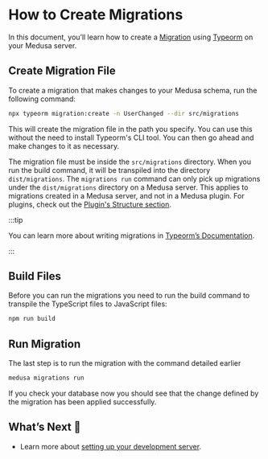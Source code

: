 # How to Create Migrations

In this document, you’ll learn how to create a [Migration](overview.md) using [Typeorm](https://typeorm.io) on your Medusa server.

## Create Migration File

To create a migration that makes changes to your Medusa schema, run the following command:

```bash
npx typeorm migration:create -n UserChanged --dir src/migrations
```

This will create the migration file in the path you specify. You can use this without the need to install Typeorm's CLI tool. You can then go ahead and make changes to it as necessary.

The migration file must be inside the `src/migrations` directory. When you run the build command, it will be transpiled into the directory `dist/migrations`. The `migrations run` command can only pick up migrations under the `dist/migrations` directory on a Medusa server. This applies to migrations created in a Medusa server, and not in a Medusa plugin. For plugins, check out the [Plugin's Structure section](../plugins/create.md).

:::tip

You can learn more about writing migrations in [Typeorm’s Documentation](https://typeorm.io/migrations).

:::

## Build Files

Before you can run the migrations you need to run the build command to transpile the TypeScript files to JavaScript files:

```bash npm2yarn
npm run build
```

## Run Migration

The last step is to run the migration with the command detailed earlier

```bash
medusa migrations run
```

If you check your database now you should see that the change defined by the migration has been applied successfully.

## What’s Next 🚀

- Learn more about [setting up your development server](../../../tutorial/0-set-up-your-development-environment.mdx).
